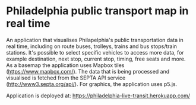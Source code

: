 # Philadelphia public transport map in real time

An application that visualises Philapelphia's public transportation data in real time, including on route buses, trolleys, trains and bus stops/train stations.
It's possible to select specific vehicles to access more data, for example destination, next stop, current stop, timing, free seats and more. 
As a basemap the application uses Mapbox tiles (https://www.mapbox.com/).
The data that is being processed and visualised is fetched from the SEPTA API service (http://www3.septa.org/api/).
For graphics, the application uses p5.js.

Application is deployed at: https://philadelphia-live-transit.herokuapp.com/
